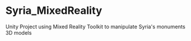 # Syria_MixedReality
Unity Project using Mixed Reality Toolkit to manipulate Syria's monuments 3D models
